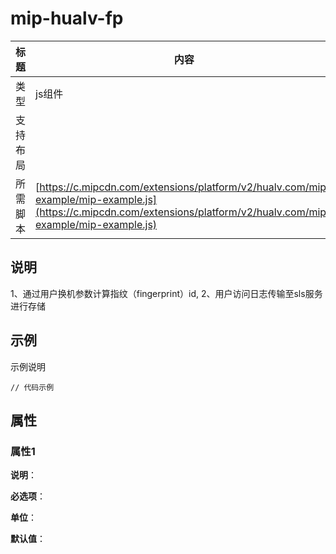 # mip-hualv-fp

标题|内容
----|----
类型|js组件
支持布局|
所需脚本| [https://c.mipcdn.com/extensions/platform/v2/hualv.com/mip-example/mip-example.js](https://c.mipcdn.com/extensions/platform/v2/hualv.com/mip-example/mip-example.js)

## 说明

1、通过用户换机参数计算指纹（fingerprint）id,
2、用户访问日志传输至sls服务进行存储

## 示例

示例说明

```
// 代码示例
```

## 属性

### 属性1

**说明**：

**必选项**：

**单位**：

**默认值**：